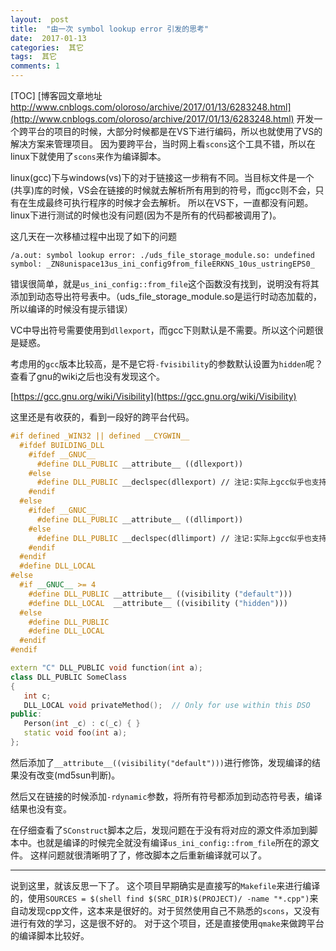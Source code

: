 ```yaml
---
layout:  post
title:  "由一次 symbol lookup error 引发的思考"
date:  2017-01-13
categories:  其它
tags:  其它
comments: 1
---
```


[TOC]
[博客园文章地址 http://www.cnblogs.com/oloroso/archive/2017/01/13/6283248.html](http://www.cnblogs.com/oloroso/archive/2017/01/13/6283248.html)
开发一个跨平台的项目的时候，大部分时候都是在VS下进行编码，所以也就使用了VS的解决方案来管理项目。
因为要跨平台，当时网上看`scons`这个工具不错，所以在linux下就使用了`scons`来作为编译脚本。

linux(gcc)下与windows(vs)下的对于链接这一步稍有不同。当目标文件是一个(共享)库的时候，VS会在链接的时候就去解析所有用到的符号，而gcc则不会，只有在生成最终可执行程序的时候才会去解析。
所以在VS下，一直都没有问题。linux下进行测试的时候也没有问题(因为不是所有的代码都被调用了)。

这几天在一次移植过程中出现了如下的问题
```shell
/a.out: symbol lookup error: ./uds_file_storage_module.so: undefined symbol: _ZN8unispace13us_ini_config9from_fileERKNS_10us_ustringEPS0_
```
错误很简单，就是`us_ini_config::from_file`这个函数没有找到，说明没有将其添加到动态导出符号表中。（uds_file_storage_module.so是运行时动态加载的，所以编译的时候没有提示错误）


VC中导出符号需要使用到`dllexport`，而gcc下则默认是不需要。所以这个问题很是疑惑。


考虑用的`gcc`版本比较高，是不是它将`-fvisibility`的参数默认设置为`hidden`呢？查看了gnu的wiki之后也没有发现这个。

[https://gcc.gnu.org/wiki/Visibility](https://gcc.gnu.org/wiki/Visibility)

这里还是有收获的，看到一段好的跨平台代码。

```cpp
#if defined _WIN32 || defined __CYGWIN__
  #ifdef BUILDING_DLL
    #ifdef __GNUC__
      #define DLL_PUBLIC __attribute__ ((dllexport))
    #else
      #define DLL_PUBLIC __declspec(dllexport) // 注记:实际上gcc似乎也支持这种语法。
    #endif
  #else
    #ifdef __GNUC__
      #define DLL_PUBLIC __attribute__ ((dllimport))
    #else
      #define DLL_PUBLIC __declspec(dllimport) // 注记:实际上gcc似乎也支持这种语法。
    #endif
  #endif
  #define DLL_LOCAL
#else
  #if __GNUC__ >= 4
    #define DLL_PUBLIC __attribute__ ((visibility ("default")))
    #define DLL_LOCAL  __attribute__ ((visibility ("hidden")))
  #else
    #define DLL_PUBLIC
    #define DLL_LOCAL
  #endif
#endif

extern "C" DLL_PUBLIC void function(int a);
class DLL_PUBLIC SomeClass
{
   int c;
   DLL_LOCAL void privateMethod();  // Only for use within this DSO
public:
   Person(int _c) : c(_c) { }
   static void foo(int a);
};
```

然后添加了`__attribute__((visibility("default")))`进行修饰，发现编译的结果没有改变(md5sun判断)。

然后又在链接的时候添加`-rdynamic`参数，将所有符号都添加到动态符号表，编译结果也没有变。

在仔细查看了`SConstruct`脚本之后，发现问题在于没有将对应的源文件添加到脚本中。也就是编译的时候完全就没有编译`us_ini_config::from_file`所在的源文件。
这样问题就很清晰明了了，修改脚本之后重新编译就可以了。

----
说到这里，就该反思一下了。
这个项目早期确实是直接写的`Makefile`来进行编译的，使用`SOURCES = $(shell find $(SRC_DIR)$(PROJECT)/ -name "*.cpp")`来自动发现cpp文件，这本来是很好的。对于贸然使用自己不熟悉的`scons`，又没有进行有效的学习，这是很不好的。
对于这个项目，还是直接使用`qmake`来做跨平台的编译脚本比较好。